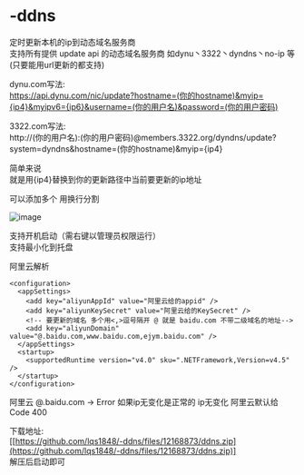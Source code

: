 # -ddns
定时更新本机的ip到动态域名服务商<br>
支持所有提供 update api 的动态域名服务商 如dynu丶3322丶dyndns丶no-ip 等(只要能用url更新的都支持)<br>


dynu.com写法:<br>
https://api.dynu.com/nic/update?hostname=(你的hostname)&myip={ip4}&myipv6={ip6}&username=(你的用户名)&password=(你的用户密码)<br>

3322.com写法:<br>
http://(你的用户名):(你的用户密码)@members.3322.org/dyndns/update?system=dyndns&hostname=(你的hostname)&myip={ip4}<br>

简单来说<br>
就是用{ip4}替换到你的更新路径中当前要更新的ip地址<br>

可以添加多个 用换行分割<br>

![image](https://raw.githubusercontent.com/lqs1848/-ddns/master/info/layout.png)

支持开机启动（需右键以管理员权限运行）<br>
支持最小化到托盘<br>



阿里云解析

```
<configuration>
  <appSettings>
    <add key="aliyunAppId" value="阿里云给的appid" />
    <add key="aliyunKeySecret" value="阿里云给的KeySecret" />
    <!-- 要更新的域名 多个用<,>逗号隔开 @ 就是 baidu.com 不带二级域名的地址-->
    <add key="aliyunDomain" value="@.baidu.com,www.baidu.com,ejym.baidu.com" />
  </appSettings>
  <startup>
    <supportedRuntime version="v4.0" sku=".NETFramework,Version=v4.5" />
  </startup>
</configuration>
```

阿里云 @.baidu.com -> Error 如果ip无变化是正常的 ip无变化 阿里云默认给 Code 400 



下载地址:<br>
[[https://github.com/lqs1848/-ddns/files/12168873/ddns.zip](https://github.com/lqs1848/-ddns/files/12168873/ddns.zip)]<br>
解压后启动即可<br>
